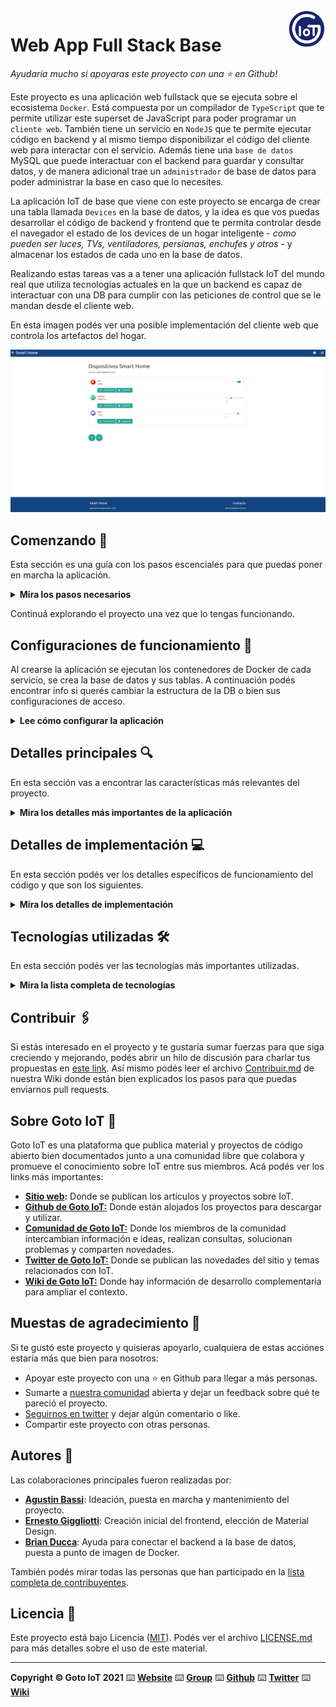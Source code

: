 <a href="https://www.gotoiot.com/">
    <img src="doc/gotoiot-logo.png" alt="logo" title="Goto IoT" align="right" width="60" height="60" />
</a>

Web App Full Stack Base
=======================

*Ayudaría mucho si apoyaras este proyecto con una ⭐ en Github!*

Este proyecto es una aplicación web fullstack que se ejecuta sobre el ecosistema `Docker`. Está compuesta por un compilador de `TypeScript` que te permite utilizar este superset de JavaScript para poder programar un `cliente web`. También tiene un servicio en `NodeJS` que te permite ejecutar código en backend y al mismo tiempo disponibilizar el código del cliente web para interactar con el servicio. Además tiene una `base de datos` MySQL que puede interactuar con el backend para guardar y consultar datos, y de manera adicional trae un `administrador` de base de datos para poder administrar la base en caso que lo necesites.

La aplicación IoT de base que viene con este proyecto se encarga de crear una tabla llamada `Devices` en la base de datos, y la idea es que vos puedas desarrollar el código de backend y frontend que te permita controlar desde el navegador el estado de los devices de un hogar inteligente - *como pueden ser luces, TVs, ventiladores, persianas, enchufes y otros* - y almacenar los estados de cada uno en la base de datos. 

Realizando estas tareas vas a a tener una aplicación fullstack IoT del mundo real que utiliza tecnologías actuales en la que un backend es capaz de interactuar con una DB para cumplir con las peticiones de control que se le mandan desde el cliente web.

En esta imagen podés ver una posible implementación del cliente web que controla los artefactos del hogar.

![architecture](doc/webapp-example-1.png)

## Comenzando 🚀

Esta sección es una guía con los pasos escenciales para que puedas poner en marcha la aplicación.

<details><summary><b>Mira los pasos necesarios</b></summary><br>

### Instalar las dependencias

Para correr este proyecto es necesario que instales `Docker` y `Docker Compose`. 

En [este artículo](https://www.gotoiot.com/pages/articles/docker_installation_linux/) publicado en nuestra web están los detalles para instalar Docker y Docker Compose en una máquina Linux. Si querés instalar ambas herramientas en una Raspberry Pi podés seguir [este artículo](https://www.gotoiot.com/pages/articles/rpi_docker_installation) de nuestra web que te muestra todos los pasos necesarios.

En caso que quieras instalar las herramientas en otra plataforma o tengas algún incoveniente, podes leer la documentación oficial de [Docker](https://docs.docker.com/get-docker/) y también la de [Docker Compose](https://docs.docker.com/compose/install/).

Continua con la descarga del código cuando tengas las dependencias instaladas y funcionando.

### Descargar el código

Para descargar el código, lo más conveniente es que realices un `fork` de este proyecto a tu cuenta personal haciendo click en [este link](https://github.com/gotoiot/app-fullstack-base/fork). Una vez que ya tengas el fork a tu cuenta, descargalo con este comando (acordate de poner tu usuario en el link):

```
git clone https://github.com/USER/app-fullstack-base.git
```

> En caso que no tengas una cuenta en Github podes clonar directamente este repo.

### Ejecutar la aplicación

Para ejecutar la aplicación tenes que correr el comando `docker-compose up` desde la raíz del proyecto. Este comando va a descargar las imágenes de Docker de node, de typescript, de la base datos y del admin de la DB, y luego ponerlas en funcionamiento. 

Para acceder al cliente web ingresa a a la URL [http://localhost:8000/](http://localhost:8000/) y para acceder al admin de la DB accedé a [localhost:8001/](http://localhost:8001/). 

Si pudiste acceder al cliente web y al administrador significa que la aplicación se encuentra corriendo bien. 

> Si te aparece un error la primera vez que corres la app, deteńe el proceso y volvé a iniciarla. Esto es debido a que el backend espera que la DB esté creada al iniciar, y en la primera ejecución puede no alcanzar a crearse. A partir de la segunda vez el problema queda solucionado.

</details>

Continuá explorando el proyecto una vez que lo tengas funcionando.

## Configuraciones de funcionamiento 🔩

Al crearse la aplicación se ejecutan los contenedores de Docker de cada servicio, se crea la base de datos y sus tablas. A continuación podés encontrar info si querés cambiar la estructura de la DB o bien sus configuraciones de acceso.

<details><summary><b>Lee cómo configurar la aplicación</b></summary><br>

### Configuración de la DB

Como ya comprobaste, para acceder PHPMyAdmin tenés que ingresar en la URL [localhost:8001/](http://localhost:8001/). En el login del administrador, el usuario para acceder a la db es `root` y contraseña es la variable `MYSQL_ROOT_PASSWORD` del archivo `docker-compose.yml`.

Para el caso del servicio de NodeJS que se comunica con la DB fijate que en el archivo `src/backend/mysql-connector.js` están los datos de acceso para ingresar a la base.

Si quisieras cambiar la contraseña, puertos, hostname u otras configuraciones de la DB deberías primero modificar el servicio de la DB en el archivo `docker-compose.yml` y luego actualizar las configuraciones para acceder desde PHPMyAdmin y el servicio de NodeJS.

### Estructura de la DB

Al iniciar el servicio de la base de datos, si esta no está creada toma el archivo que se encuentra en `db/dumps/smart_home.sql` para crear la base de datos automáticamente.

En ese archivo está la configuración de la tabla `Devices` y otras configuraciones más. Si quisieras cambiar algunas configuraciones deberías modificar este archivo y crear nuevamente la base de datos para que se tomen en cuenta los cambios.

Tené en cuenta que la base de datos se crea con permisos de superusuario por lo que no podrías borrar el directorio con tu usuario de sistema, para eso debés hacerlo con permisos de administrador. En ese caso podés ejecutar el comando `sudo rm -r db/data` para borrar el directorio completo.

</details>


## Detalles principales 🔍

En esta sección vas a encontrar las características más relevantes del proyecto.

<details><summary><b>Mira los detalles más importantes de la aplicación</b></summary><br>
<br>

### Arquitectura de la aplicación

Como ya pudiste ver, la aplicación se ejecuta sobre el ecosistema Docker, y en esta imagen podés ver el diagrama de arquitectura.

![architecture](doc/architecture.png)

### El cliente web

El cliente web es una Single Page Application que se comunica con el servicio en NodeJS mediante JSON a través de requests HTTP. Puede consultar el estado de dispositivos en la base de datos (por medio del servicio en NodeJS) y también cambiar el estado de los mismos. Los estilos del código están basados en **Material Design**.

### El servicio web

El servicio en **NodeJS** posee distintos endpoints para comunicarse con el cliente web mediante requests HTTP enviando **JSON** en cada transacción. Procesando estos requests es capaz de comunicarse con la base de datos para consultar y controlar el estado de los dispositivos, y devolverle una respuesta al cliente web también en formato JSON. Así mismo el servicio es capaz de servir el código del cliente web.

### La base de datos

La base de datos se comunica con el servicio de NodeJS y permite almacenar el estado de los dispositivos en la tabla **Devices**. Ejecuta un motor **MySQL versión 5.7** y permite que la comunicación con sus clientes pueda realizarse usando usuario y contraseña en texto plano. En versiones posteriores es necesario brindar claves de acceso, por este motivo la versión 5.7 es bastante utilizada para fases de desarrollo.

### El administrador de la DB

Para esta aplicación se usa **PHPMyAdmin**, que es un administrador de base de datos web muy utilizado y que podés utilizar en caso que quieras realizar operaciones con la base, como crear tablas, modificar columnas, hacer consultas y otras cosas más.

### El compilador de TypeScript

**TypeScript** es un lenguaje de programación libre y de código abierto desarrollado y mantenido por Microsoft. Es un superconjunto de JavaScript, que esencialmente añade tipos estáticos y objetos basados en clases. Para esta aplicación se usa un compilador de TypeScript basado en una imagen de [Harmish](https://hub.docker.com/r/harmish) en Dockerhub, y está configurado para monitorear en tiempo real los cambios que se realizan sobre el directorio **src/frontend/ts** y automáticamente generar código compilado a JavaScript en el directorio  **src/frontend/js**. Los mensajes del compilador aparecen automáticamente en la terminal al ejecutar el comando **docker-compose up**.

### Ejecución de servicios

Los servicios de la aplicación se ejecutan sobre **contenedores de Docker**, así se pueden desplegar de igual manera en diferentes plataformas. Los detalles sobre cómo funcionan los servicios los podés ver directamente en el archivo **docker-compose.yml**.

### Organización del proyecto

En la siguiente ilustración podés ver cómo está organizado el proyecto para que tengas en claro qué cosas hay en cada lugar.

```sh
├── db                          # directorio de la DB
│   ├── data                    # estructura y datos de la DB
│   └── dumps                   # directorio de estructuras de la DB
│       └── smart_home.sql      # estructura con la base de datos "smart_home"
├── doc                         # documentacion general del proyecto
└── src                         # directorio codigo fuente
│   ├── backend                 # directorio para el backend de la aplicacion
│   │   ├── index.js            # codigo principal del backend
│   │   ├── mysql-connector.js  # codigo de conexion a la base de datos
│   │   ├── package.json        # configuracion de proyecto NodeJS
│   │   └── package-lock.json   # configuracion de proyecto NodeJS
│   └── frontend                # directorio para el frontend de la aplicacion
│       ├── js                  # codigo javascript que se compila automáticamente
│       ├── static              # donde alojan archivos de estilos, imagenes, fuentes, etc.
│       ├── ts                  # donde se encuentra el codigo TypeScript a desarrollar
│       └── index.html          # archivo principal del cliente HTML
├── docker-compose.yml          # archivo donde se aloja la configuracion completa
├── README.md                   # este archivo
├── CHANGELOG.md                # archivo para guardar los cambios del proyecto
├── LICENSE.md                  # licencia del proyecto
```

> No olvides ir poniendo tus cambios en el archivo `CHANGELOG.md` a medida que avanzas en el proyecto.

</details>

## Detalles de implementación 💻

En esta sección podés ver los detalles específicos de funcionamiento del código y que son los siguientes.

<details><summary><b>Mira los detalles de implementación</b></summary><br>

### Frontend 👨🏻‍💻

Este proyecto es una Single Page Application (SPA) basada en el template del repositorio de [mramos88](https://github.com/mramos88/app-fullstack-base-2023-i08). La aplicación ha sido modificada para permitir el alta, baja y modificación de dispositivos, así como el inicio de sesión de usuarios mediante correo electrónico y contraseña.

La aplicación envía los estados de los dispositivos al servidor y los almacena en una base de datos cada vez que ocurre un cambio. Todos los datos relevantes de los dispositivos, como el ID, nombre, descripción, tipo y estado, también se almacenan en la base de datos.

Los usuarios pueden acceder a sus cuentas utilizando sus credenciales de inicio de sesión. Estos datos también se almacenan en la base de datos para su posterior autenticación.

La SPA proporciona una experiencia de usuario fluida y receptiva, permitiendo a los usuarios realizar todas las acciones necesarias para administrar los dispositivos.

¡Explora todas las funcionalidades que ofrece esta aplicación!

![devices](doc/devices.png)

#### Inicio de sesión de usuarios 👥

Se ha implementado la opción de inicio de sesión utilizando el correo electrónico y la contraseña. En esta etapa, se han agregado dos usuarios: el usuario número 1 es `admin@admin.com` con la contraseña `secreto`, y el segundo usuario es `user@user.com` con la contraseña `1234`. queda como mejora a implementar la funcionalidad de alta, baja y modificación de usuarios.

El correo electrónico del usuario con el que se ha iniciado sesión se muestra en la pantalla de dispositivos. Por el momento, al iniciar sesión con cualquiera de los usuarios, solo se muestran los dispositivos del usuario `admin@admin.com`:

![login](doc/login.png)

Si no se ingresa un mail, la aplicación informará de dicho error:

![login_failed1](doc/login_failed1.png)

De misma manera si no se ingresa la contraseña:

![login_failed2](doc/login_failed2.png)

En el caso que las credenciales sea incorrectas se informará mediante un aviso:

![login_failed3](doc/login_failed3.png)

#### Agregar un dispositivo ➕

Para agregar un dispositivo, simplemente haz clic en el botón `+` en la parte inferior de la página y completa los datos del formulario. Luego, confirma la acción haciendo clic en el botón `Agregar` o `cancelar` si no deseas agregar un nuevo dispositivo. Puedes agregar tres tipos de dispositivos: Lampara (tipo de dispositivo 1), Cortina (tipo de dispositivo 2) y Aire (tipo de dispositivo 3).

- Lampara: Tiene un interruptor de encendido y apagado.
- Cortina: Tiene una barra deslizadora para ajustar el valor entre 0% y 100%, con intervalos de 10%.
- Aire Acondicionado: Tiene una barra deslizadora para ajustar la temperatura entre 16°C y 30°C, con intervalos de 1°C.

![add](doc/add.png)

La aplicación confirmará que el dispositivo ha sido agregado:

![added](doc/added.png)

#### Eliminar un dispositivo 🗑️

En cada uno de los dispositivos listados, hay un botón `Eliminar`. Al hacer clic en él, se mostrará un menú para confirmar la acción:

![erase](doc/erase.png)

De manera similar al agregar dispositivos, recibirás una notificación informando que el dispositivo ha sido eliminado:

![erased](doc/erased.png)

#### Modificar un dispositivo 📝

En cada uno de los dispositivos listados, hay un botón `Modificar`. Al hacer clic en él, se mostrará un menú para confirmar la acción. En esta instancia, podrás editar los mismos atributos que se solicitan al agregar un dispositivo:

![modify](doc/modify.png)

Luego, recibirás una notificación confirmando que la modificación se ha realizado con éxito:

![modified](doc/modified.png)

#### Refrescar lista de dispositivos 🔄

En la parte inferior, junto al botón `Agregar` dispositivos, encontrarás un botón `Refrescar`. Este botón es útil para actualizar los valores de los dispositivos.


### Backend 👨🏻‍💻

Este proyecto de backend proporciona una API con endpoints para realizar diversas funciones relacionadas con dispositivos y usuarios. La aplicación utiliza una base de datos para almacenar la información. A continuación, se detallan los endpoints disponibles junto con una descripción de la base de datos utilizadas:

#### Base de datos 💾:

1. Users:
    *   id: almacena el ID único de cada usuario.
    *   email: almacena la dirección de correo electrónico del usuario.
    *   password: almacena la contraseña del usuario.

> No se deben almacenar contraseñas directamente en la base de datos. Se recomienda utilizar técnicas de encriptación, como el hash y salt, para almacenar y verificar las contraseñas de forma segura.

2. Devices:
    *   id: almacena el ID único de cada dispositivo.
    *   name: almacena el nombre del dispositivo.
    *   description: almacena la descripción del dispositivo.
    *   state: almacena el estado actual del dispositivo.
    *   type: almacena el tipo de dispositivo (1 para Lampara, 2 para cortina, 3 para aire acondicionado).
    *   user_id: almacena el ID del usuario al que pertenece el dispositivo.

#### Endpoints ⚙️ :
A continuación se presentan los endpoints disponibles junto con sus descripciones:

<details><summary><b>Ver los endpoints disponibles</b></summary><br>

A continuación se listan los endpoints con los detalles de cada uno:

1. Obtener toda la lista de dispositivos y sus características de la base de datos:

    *   URL: http://localhost:8000/devices
    *   Método: GET
    *   Body: Ninguno
    *   Respuesta:
        *   Código de respuesta 200 - OK, junto con un JSON que contiene los dispositivos.
        *   Código de respuesta 400 - Error.
        
    Ejemplo de respuesta exitosa (código 200):
    ```json
        [
            {
                "id": 1,
                "name": "Lampara",
                "description": "Living",
                "state": 0,
                "type": 1,
                "user_id": 1
            },
            {
                "id": 2,
                "name": "Cortina",
                "description": "Habitacion",
                "state": 60,
                "type": 2,
                "user_id": 1
            },
            {
                "id": 3,
                "name": "Aire",
                "description": "Living",
                "state": 24,
                "type": 3,
                "user_id": 1
            },
            {
                "id": 4,
                "name": "Lampara",
                "description": "Cocina",
                "state": 1,
                "type": 1,
                "user_id": 2
            },
            {
                "id": 5,
                "name": "Cortina",
                "description": "Comedor",
                "state": 20,
                "type": 2,
                "user_id": 2
            },
            {
                "id": 6,
                "name": "Aire",
                "description": "Comedor",
                "state": 20,
                "type": 3,
                "user_id": 2
            }
        ]
    ```

2. Buscar un dispositivo en particular por medio de su id:
    *   URL: http://localhost:8000/devices/id
    *   Método: GET
    *   Body: Ninguno
    *   Respuesta:
        *   Código de respuesta 200 - OK, junto con un JSON que contiene el dispositivo solicitado.
        *   Código de respuesta 400 - Error.
        Ejemplo de respuesta exitosa (código 200):
        ```json
        [
            {
                "id": 4,
                "name": "Lampara",
                "description": "Cocina",
                "state": 1,
                "type": 1,
                "user_id": 2
            },
        ]
        ```
3. Obtener un dispositivo por su id:
    *   URL: http://localhost:8000/devices/:id
    *   Método: GET
    *   Body: Ninguno
    *   Respuesta:
        *   Código de respuesta 200 - OK, junto con un JSON que contiene el dispositivo solicitado.
        *   Código de respuesta 400 - Error.

4. Actualizar el estado de un dispositivo:
    *   URL:  http://localhost:8000/devices/state/:id
    *   Método: PUT
    *   Body: Estado actualizado del dispositivo.
    *   Respuesta:
        *   Código de respuesta 200 - OK, junto con un JSON que indica el número de filas modificadas.
        *   Código de respuesta 400 - Error.

5. Actualizar los detalles de un dispositivo:
    *   URL:  http://localhost:8000/devices/:id.
    *   Método: PUT
    *   Body: Nuevos detalles del dispositivo (nombre, descripción y tipo).
    *   Respuesta:
        *   Código de respuesta 200 - OK, junto con un JSON que indica el número de filas modificadas.
        *   Código de respuesta 400 - Error.

6.  Agregar un nuevo dispositivo:
    *   URL:  http://localhost:8000/devices/.
    *   Método: POST
    *   Body: Datos del nuevo dispositivo (nombre, descripción, estado, tipo y user_id).
    *   Respuesta:
        *   Código de respuesta 201 - Created, junto con un JSON que contiene el ID del dispositivo recién creado.
        *   Código de respuesta 400 - Error.

7.  Eliminar un dispositivo:
    *   URL:  http://localhost:8000/devices/:id
    *   Método: DELETE
    *   Body: Ninguno.
    *   Respuesta:
        *   Código de respuesta 200 - OK, junto con un mensaje que indica que el dispositivo ha sido eliminado.
        *   Código de respuesta 400 - Error.

8.  Iniciar sesión:
    *   URL:  http://localhost:8000/login
    *   Método: POST
    *   Body: Datos de inicio de sesión (email y contraseña).
    *   Respuesta:
        *   Código de respuesta 200 - OK, indica que el inicio de sesión fue exitoso.
        *   Código de respuesta 401 - Unauthorized, indica que ha ocurrido un error en el inicio de sesión. 

</details>

</details>


## Tecnologías utilizadas 🛠️

En esta sección podés ver las tecnologías más importantes utilizadas.

<details><summary><b>Mira la lista completa de tecnologías</b></summary><br>

* [Docker](https://www.docker.com/) - Ecosistema que permite la ejecución de contenedores de software.
* [Docker Compose](https://docs.docker.com/compose/) - Herramienta que permite administrar múltiples contenedores de Docker.
* [Node JS](https://nodejs.org/es/) - Motor de ejecución de código JavaScript en backend.
* [MySQL](https://www.mysql.com/) - Base de datos para consultar y almacenar datos.
* [PHPMyAdmin](https://www.phpmyadmin.net/) - Administrador web de base de datos.
* [Material Design](https://material.io/design) - Bibliotecas de estilo responsive para aplicaciones web.
* [TypeScript](https://www.typescriptlang.org/) - Superset de JavaScript tipado y con clases.

</details>

## Contribuir 🖇️

Si estás interesado en el proyecto y te gustaría sumar fuerzas para que siga creciendo y mejorando, podés abrir un hilo de discusión para charlar tus propuestas en [este link](https://github.com/gotoiot/app-fullstack-base/issues/new). Así mismo podés leer el archivo [Contribuir.md](https://github.com/gotoiot/gotoiot-doc/wiki/Contribuir) de nuestra Wiki donde están bien explicados los pasos para que puedas enviarnos pull requests.

## Sobre Goto IoT 📖

Goto IoT es una plataforma que publica material y proyectos de código abierto bien documentados junto a una comunidad libre que colabora y promueve el conocimiento sobre IoT entre sus miembros. Acá podés ver los links más importantes:

* **[Sitio web](https://www.gotoiot.com/):** Donde se publican los artículos y proyectos sobre IoT. 
* **[Github de Goto IoT:](https://github.com/gotoiot)** Donde están alojados los proyectos para descargar y utilizar. 
* **[Comunidad de Goto IoT:](https://groups.google.com/g/gotoiot)** Donde los miembros de la comunidad intercambian información e ideas, realizan consultas, solucionan problemas y comparten novedades.
* **[Twitter de Goto IoT:](https://twitter.com/gotoiot)** Donde se publican las novedades del sitio y temas relacionados con IoT.
* **[Wiki de Goto IoT:](https://github.com/gotoiot/doc/wiki)** Donde hay información de desarrollo complementaria para ampliar el contexto.

## Muestas de agradecimiento 🎁

Si te gustó este proyecto y quisieras apoyarlo, cualquiera de estas acciónes estaría más que bien para nosotros:

* Apoyar este proyecto con una ⭐ en Github para llegar a más personas.
* Sumarte a [nuestra comunidad](https://groups.google.com/g/gotoiot) abierta y dejar un feedback sobre qué te pareció el proyecto.
* [Seguirnos en twitter](https://github.com/gotoiot/doc/wiki) y dejar algún comentario o like.
* Compartir este proyecto con otras personas.

## Autores 👥

Las colaboraciones principales fueron realizadas por:

* **[Agustin Bassi](https://github.com/agustinBassi)**: Ideación, puesta en marcha y mantenimiento del proyecto.
* **[Ernesto Giggliotti](https://github.com/ernesto-g)**: Creación inicial del frontend, elección de Material Design.
* **[Brian Ducca](https://github.com/brianducca)**: Ayuda para conectar el backend a la base de datos, puesta a punto de imagen de Docker.

También podés mirar todas las personas que han participado en la [lista completa de contribuyentes](https://github.com/###/contributors).

## Licencia 📄

Este proyecto está bajo Licencia ([MIT](https://choosealicense.com/licenses/mit/)). Podés ver el archivo [LICENSE.md](LICENSE.md) para más detalles sobre el uso de este material.

---

**Copyright © Goto IoT 2021** ⌨️ [**Website**](https://www.gotoiot.com) ⌨️ [**Group**](https://groups.google.com/g/gotoiot) ⌨️ [**Github**](https://www.github.com/gotoiot) ⌨️ [**Twitter**](https://www.twitter.com/gotoiot) ⌨️ [**Wiki**](https://github.com/gotoiot/doc/wiki)
